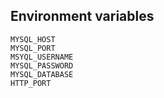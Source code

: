 ## Environment variables

```
MYSQL_HOST
MYSQL_PORT
MSYQL_USERNAME
MYSQL_PASSWORD
MYSQL_DATABASE
HTTP_PORT
```
